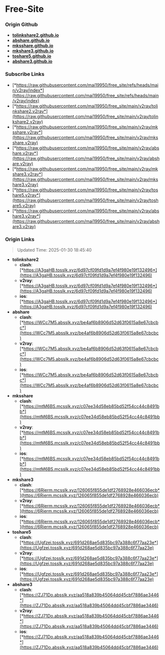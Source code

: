 # Free-Site

### Origin Github

- [**tolinkshare2.github.io**](https://github.com/tolinkshare2/tolinkshare2.github.io)
- [**abshare.github.io**](https://github.com/abshare/abshare.github.io)
- [**mksshare.github.io**](https://github.com/mksshare/mksshare.github.io)
- [**mkshare3.github.io**](https://github.com/mkshare3/mkshare3.github.io)
- [**toshare5.github.io**](https://github.com/toshare5/toshare5.github.io)
- [**abshare3.github.io**](https://github.com/abshare3/abshare3.github.io)

### Subscribe Links

- [*https://raw.githubusercontent.com/mai19950/free_site/refs/heads/main/v2ray/index*](https://raw.githubusercontent.com/mai19950/free_site/refs/heads/main/v2ray/index)
- [*https://raw.githubusercontent.com/mai19950/free_site/main/v2ray/tolinkshare2.v2ray*](https://raw.githubusercontent.com/mai19950/free_site/main/v2ray/tolinkshare2.v2ray)
- [*https://raw.githubusercontent.com/mai19950/free_site/main/v2ray/mksshare.v2ray*](https://raw.githubusercontent.com/mai19950/free_site/main/v2ray/mksshare.v2ray)
- [*https://raw.githubusercontent.com/mai19950/free_site/main/v2ray/abshare.v2ray*](https://raw.githubusercontent.com/mai19950/free_site/main/v2ray/abshare.v2ray)
- [*https://raw.githubusercontent.com/mai19950/free_site/main/v2ray/mkshare3.v2ray*](https://raw.githubusercontent.com/mai19950/free_site/main/v2ray/mkshare3.v2ray)
- [*https://raw.githubusercontent.com/mai19950/free_site/main/v2ray/toshare5.v2ray*](https://raw.githubusercontent.com/mai19950/free_site/main/v2ray/toshare5.v2ray)
- [*https://raw.githubusercontent.com/mai19950/free_site/main/v2ray/abshare3.v2ray*](https://raw.githubusercontent.com/mai19950/free_site/main/v2ray/abshare3.v2ray)

### Origin Links

> Updated Time: 2025-01-30 18:45:40

- **tolinkshare2**
  - **clash**: [*https://A3gaHB.tosslk.xyz/6d97cf09fd1d9a7ef4f980e19f132496*](https://A3gaHB.tosslk.xyz/6d97cf09fd1d9a7ef4f980e19f132496)
  - **v2ray**: [*https://A3gaHB.tosslk.xyz/6d97cf09fd1d9a7ef4f980e19f132496*](https://A3gaHB.tosslk.xyz/6d97cf09fd1d9a7ef4f980e19f132496)
  - **ios**: [*https://A3gaHB.tosslk.xyz/6d97cf09fd1d9a7ef4f980e19f132496*](https://A3gaHB.tosslk.xyz/6d97cf09fd1d9a7ef4f980e19f132496)
- **abshare**
  - **clash**: [*https://WCc7M5.absslk.xyz/be4af6b8906d52d63f0615a8e67cbcbc*](https://WCc7M5.absslk.xyz/be4af6b8906d52d63f0615a8e67cbcbc)
  - **v2ray**: [*https://WCc7M5.absslk.xyz/be4af6b8906d52d63f0615a8e67cbcbc*](https://WCc7M5.absslk.xyz/be4af6b8906d52d63f0615a8e67cbcbc)
  - **ios**: [*https://WCc7M5.absslk.xyz/be4af6b8906d52d63f0615a8e67cbcbc*](https://WCc7M5.absslk.xyz/be4af6b8906d52d63f0615a8e67cbcbc)
- **mksshare**
  - **clash**: [*https://mtM6BS.mcsslk.xyz/c07ee34d58eb85bd52f54cc44c8491bb*](https://mtM6BS.mcsslk.xyz/c07ee34d58eb85bd52f54cc44c8491bb)
  - **v2ray**: [*https://mtM6BS.mcsslk.xyz/c07ee34d58eb85bd52f54cc44c8491bb*](https://mtM6BS.mcsslk.xyz/c07ee34d58eb85bd52f54cc44c8491bb)
  - **ios**: [*https://mtM6BS.mcsslk.xyz/c07ee34d58eb85bd52f54cc44c8491bb*](https://mtM6BS.mcsslk.xyz/c07ee34d58eb85bd52f54cc44c8491bb)
- **mkshare3**
  - **clash**: [*https://6Rierm.mcsslk.xyz/126065f855de1df2768928e466036ecb*](https://6Rierm.mcsslk.xyz/126065f855de1df2768928e466036ecb)
  - **v2ray**: [*https://6Rierm.mcsslk.xyz/126065f855de1df2768928e466036ecb*](https://6Rierm.mcsslk.xyz/126065f855de1df2768928e466036ecb)
  - **ios**: [*https://6Rierm.mcsslk.xyz/126065f855de1df2768928e466036ecb*](https://6Rierm.mcsslk.xyz/126065f855de1df2768928e466036ecb)
- **toshare5**
  - **clash**: [*https://Ugfzei.tosslk.xyz/691d268ae5d835bc97a388c6f77aa23e*](https://Ugfzei.tosslk.xyz/691d268ae5d835bc97a388c6f77aa23e)
  - **v2ray**: [*https://Ugfzei.tosslk.xyz/691d268ae5d835bc97a388c6f77aa23e*](https://Ugfzei.tosslk.xyz/691d268ae5d835bc97a388c6f77aa23e)
  - **ios**: [*https://Ugfzei.tosslk.xyz/691d268ae5d835bc97a388c6f77aa23e*](https://Ugfzei.tosslk.xyz/691d268ae5d835bc97a388c6f77aa23e)
- **abshare3**
  - **clash**: [*https://ZJ71Do.absslk.xyz/aa518a839b45064dd45cbf7886ae3446*](https://ZJ71Do.absslk.xyz/aa518a839b45064dd45cbf7886ae3446)
  - **v2ray**: [*https://ZJ71Do.absslk.xyz/aa518a839b45064dd45cbf7886ae3446*](https://ZJ71Do.absslk.xyz/aa518a839b45064dd45cbf7886ae3446)
  - **ios**: [*https://ZJ71Do.absslk.xyz/aa518a839b45064dd45cbf7886ae3446*](https://ZJ71Do.absslk.xyz/aa518a839b45064dd45cbf7886ae3446)
